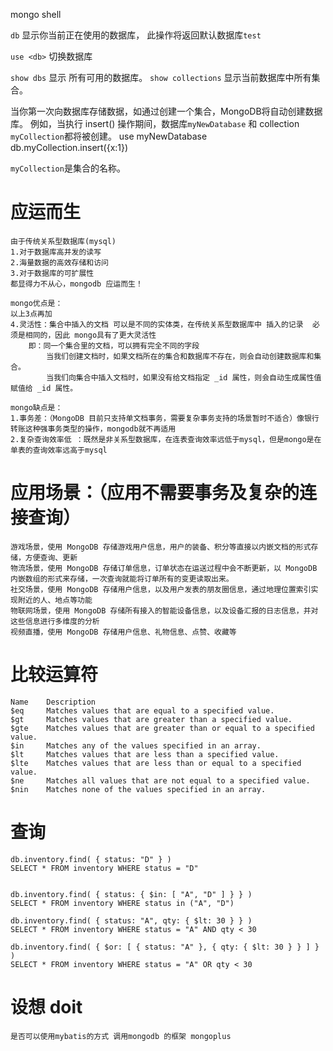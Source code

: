mongo shell

``db`` 显示你当前正在使用的数据库， 此操作将返回默认数据库``test`` 

``use <db>`` 切换数据库 

``show dbs`` 显示 所有可用的数据库。
``show collections`` 显示当前数据库中所有集合。

当你第一次向数据库存储数据，如通过创建一个集合，MongoDB将自动创建数据库。
例如，当执行 insert() 操作期间，数据库``myNewDatabase`` 和 collection ``myCollection``都将被创建。
use myNewDatabase
db.myCollection.insert({x:1})

``myCollection``是集合的名称。

# 应运而生
    由于传统关系型数据库(mysql) 
    1.对于数据库高并发的读写
    2.海量数据的高效存储和访问
    3.对于数据库的可扩展性
    都显得力不从心，mongodb 应运而生！

    mongo优点是：
    以上3点再加
    4.灵活性：集合中插入的文档 可以是不同的实体类，在传统关系型数据库中 插入的记录  必须是相同的，因此 mongo具有了更大灵活性
        即：同一个集合里的文档，可以拥有完全不同的字段
            当我们创建文档时，如果文档所在的集合和数据库不存在，则会自动创建数据库和集合。
            当我们向集合中插入文档时，如果没有给文档指定 _id 属性，则会自动生成属性值赋值给 _id 属性。

    mongo缺点是：
    1.事务差：（MongoDB 目前只支持单文档事务，需要复杂事务支持的场景暂时不适合）像银行转账这种强事务类型的操作，mongodb就不再适用
    2.复杂查询效率低 ：既然是非关系型数据库，在连表查询效率远低于mysql，但是mongo是在单表的查询效率远高于mysql
        
# 应用场景：（应用不需要事务及复杂的连接查询）
    游戏场景，使用 MongoDB 存储游戏用户信息，用户的装备、积分等直接以内嵌文档的形式存储，方便查询、更新
    物流场景，使用 MongoDB 存储订单信息，订单状态在运送过程中会不断更新，以 MongoDB 内嵌数组的形式来存储，一次查询就能将订单所有的变更读取出来。
    社交场景，使用 MongoDB 存储用户信息，以及用户发表的朋友圈信息，通过地理位置索引实现附近的人、地点等功能
    物联网场景，使用 MongoDB 存储所有接入的智能设备信息，以及设备汇报的日志信息，并对这些信息进行多维度的分析
    视频直播，使用 MongoDB 存储用户信息、礼物信息、点赞、收藏等 

    
# 比较运算符
    
    Name	Description
    $eq	    Matches values that are equal to a specified value.
    $gt	    Matches values that are greater than a specified value.
    $gte	Matches values that are greater than or equal to a specified value.
    $in	    Matches any of the values specified in an array.
    $lt 	Matches values that are less than a specified value.
    $lte	Matches values that are less than or equal to a specified value.
    $ne 	Matches all values that are not equal to a specified value.
    $nin	Matches none of the values specified in an array. 
    
# 查询

    db.inventory.find( { status: "D" } )
    SELECT * FROM inventory WHERE status = "D"
    

    db.inventory.find( { status: { $in: [ "A", "D" ] } } )
    SELECT * FROM inventory WHERE status in ("A", "D")
    
    db.inventory.find( { status: "A", qty: { $lt: 30 } } )
    SELECT * FROM inventory WHERE status = "A" AND qty < 30
    
    db.inventory.find( { $or: [ { status: "A" }, { qty: { $lt: 30 } } ] } )
    SELECT * FROM inventory WHERE status = "A" OR qty < 30
    
    
# 设想  doit
    是否可以使用mybatis的方式 调用mongodb 的框架 mongoplus